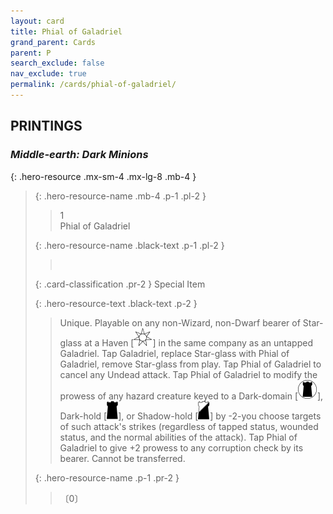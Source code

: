 ```yaml
---
layout: card
title: Phial of Galadriel
grand_parent: Cards
parent: P
search_exclude: false
nav_exclude: true
permalink: /cards/phial-of-galadriel/
---
```


## PRINTINGS


### _Middle-earth: Dark Minions_

{: .hero-resource .mx-sm-4 .mx-lg-8 .mb-4 }
> {: .hero-resource-name .mb-4 .p-1 .pl-2 }
> > <div class="card-mp">1</div>
> > <div class="card-name">Phial of Galadriel</div>
>
> {: .hero-resource-name .black-text .p-1 .pl-2 }
> > &nbsp;
>
> {: .card-classification .pr-2 }
> Special Item
>
> {: .hero-resource-text .black-text .p-2 }
> > Unique. Playable on any non-Wizard, non-Dwarf bearer of Star-glass at a Haven \[![](/assets/images/free-haven.svg)] in the same company as an untapped Galadriel. Tap Galadriel, replace Star-glass with Phial of Galadriel, remove Star-glass from play. Tap Phial of Galadriel to cancel any Undead attack. Tap Phial of Galadriel to modify the prowess of any hazard creature keyed to a Dark-domain \[![](/assets/images/dark-domain.svg)], Dark-hold \[![](/assets/images/dark-hold.svg)], or Shadow-hold \[![](/assets/images/shadow-hold.svg)] by -2-you choose targets of such attack's strikes (regardless of tapped status, wounded status, and the normal abilities of the attack). Tap Phial of Galadriel to give +2 prowess to any corruption check by its bearer. Cannot be transferred.  
> 
> {: .hero-resource-name .p-1 .pr-2 }
> > <div class="card-shield"></div>
> > <div class="card-corruption">〔0〕</div>
